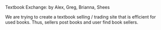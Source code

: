 Textbook Exchange:
by Alex, Greg, Brianna, Shees

We are trying to create a textbook 
selling / trading
site that is efficient for used books.
Thus, sellers post books and user
find book sellers.

